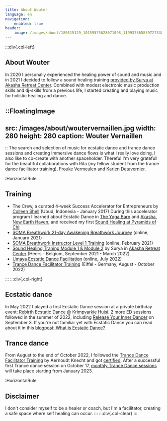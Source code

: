 ```yaml
---
title: About Wouter
language: en
navigation:
    enabled: true
header:
    image: /images/about/180515129_10159575628071098_1199375658397273382_n.jpg
---
```


:::div{.col-left}

## About Wouter

In 2020 I personally experienced the healing power of sound and music and in 2021 I decided to follow a sound healing training [provided by Surya at Akasha Retreat Center](https://www.akasharetreatcenter.com/).
Combined with modest electronic music production skills and dj-skills from a previous life, I started creating and playing music for holistic healing and dance.

::FloatingImage
---
src: /images/about/woutervernaillen.jpg
width: 280
height: 280
caption: Wouter Vernaillen
---
::
The search and selection of music for ecstatic dance and trance dance sessions and creating immersive dance flows is what I really love doing.
I also like to co-create with another spaceholder. Thereful I'm very gratefull for the beautiful collaborations with Rita (my fellow student from the trance dance facilitator training), [Frouke Vermeulen](https://www.artsoundmedicinewoman.com/about/) and [Karien Detavernier](https://www.shamanour.be/autobiografie).

:HorizontalRule

## Training

* The Crew, a curated 4-week Success Accelerator for Entrepreneurs by [Colleen Shell](https://fabx.tv/speaker/colleen-schell/) (Ubud, Indonesia - January 2017)
 During this accelerator program I learned about Ecstatic Dance in [The Yoga Barn](https://www.theyogabarn.com) and [Akasha, New Earth Haven](https://newearthhaven.com/), and received my first [Sound Healing at Pyramids of Chi](https://pyramidsofchi.com/)
* [SOMA Breathwork 21-day Awakening Breathwork Journey](https://www.somabreath.com/the-awakening-breathwork-journey-fp/) (online, January 2021)
* [SOMA Breathwork Instructor Level 1 Training](https://www.somabreath.com/breathwork-facilitator-teacher-training-certification/) (online, February 2021)
* [Sound Healing Traning Module 1 & Module 2](https://www.akasharetreatcenter.com/soundhealing-training) by
Surya in [Akasha Retreat Center](https://www.akasharetreatcenter.com/) (Heers - Belgium, September 2021 - March 2022)
* [Umaya Ecstatic Dance Facilitation](https://umaya.love/courses/ecstatic-dance-facilitation-guidelines-tools-exercises/) (online, July 2022)
* [Trance Dance Facilitator Training](https://trance-dance.net/) (Eiffel - Germany, August - October 2022)

:::
:::div{.col-right}

## Ecstatic dance
In May 2022 I played a first Ecstatic Dance session at a private birthday event: [Rebirth Ecstatic Dance @ Krimpvarkie Huisi](/en/news/rebirthecstaticdance). 2 more ED sessions followed in the summer of 2022, including [Release Your Inner Dancer](/en/news/releaseyourinnerdancer) on September 3.
If you're not familiar yet with Ecstatic Dance you can read about it in this [blogpost: What is Ecstatic Dance?](/en/news/watisecstaticdance)

## Trance dance
From August to the end of October 2022, I followed the [Trance Dance Facilitator Training](https://trance-dance.net/events/trancedance-facilitator-training/) by Aernoudt Knecht and got [certified](https://trance-dance.net/international/facilitators/wouter-vernaillen/).
After a successful first Trance dance session on October 17, [monthly Trance Dance sessions](/en/trancedance) will take place starting from January 2023.

:HorizontalRule

## Disclaimer

I don't consider myself to be a healer or coach, but I'm a facilitator, creating a safe space where self healing can occur.
:::
:::div{.col-clear}
:::

